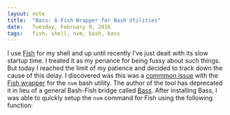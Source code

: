 ```yaml
---
layout: note
title:  "Bass: A Fish Wrapper for Bash Utilities"
date:   Tuesday, February 9, 2016
tags:   fish, shell, nvm, bash, bass
---
```


I use [Fish](/fish-shell/) for my shell and up until recently I’ve just dealt with its slow startup time. I treated it as my penance for being fussy about such things. But today I reached the limit of my patience and decided to track down the cause of this delay. I discovered was this was a [commmon issue](https://github.com/passcod/nvm-fish-wrapper/issues/13#issuecomment-108113067) with the [Fish wrapper](https://github.com/passcod/nvm-fish-wrapper/) for the `nvm` bash utility. The author of the tool has deprecated it in lieu of a general Bash-Fish bridge called [Bass](https://github.com/edc/bass). After installing Bass, I was able to quickly setup the `nvm` command for Fish using the following function:

<div data-gist="21a8b97f34cdb9b99e3a"></div>
